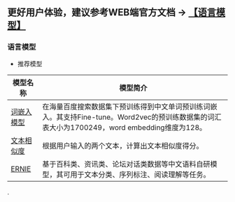 ## **更好用户体验，建议参考WEB端官方文档 -> [【语言模型】](https://www.paddlepaddle.org.cn/hubdetail)**

### 语言模型


- 推荐模型

| 模型名称                                                     | 模型简介                                                     |
| ------------------------------------------------------------ | ------------------------------------------------------------ |
| [词嵌入模型](https://www.paddlepaddle.org.cn/hubdetail?name=word2vec_skipgram&en_category=SemanticModel) |在海量百度搜索数据集下预训练得到中文单词预训练词嵌入。其支持Fine-tune。Word2vec的预训练数据集的词汇表大小为1700249，word embedding维度为128。 |
| [文本相似度](https://www.paddlepaddle.org.cn/hubdetail?name=simnet_bow&en_category=SemanticModel) |根据用户输入的两个文本，计算出文本相似度得分。 |
| [ERNIE](https://www.paddlepaddle.org.cn/hubdetail?name=ERNIE&en_category=SemanticModel) |基于百科类、资讯类、论坛对话类数据等中文语料自研模型，其可用于文本分类、序列标注、阅读理解等任务。
.
